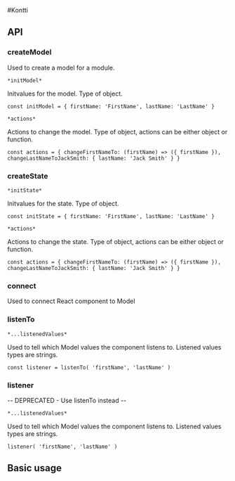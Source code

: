 #Kontti

## API 

### createModel

Used to create a model for a module.

`*initModel*`

Initvalues for the model. Type of object.

`const initModel = {
	firstName: 'FirstName',
	lastName: 'LastName'
}`

`*actions*`

Actions to change the model. Type of object, actions can be either object or function.

`const actions = {
	changeFirstNameTo: (firstName) => ({
		firstName
	}),
	changeLastNameToJackSmith: {
		lastName: 'Jack Smith'
	}
}`

### createState

`*initState*`

Initvalues for the state. Type of object.

`const initState = {
	firstName: 'FirstName',
	lastName: 'LastName'
}`

`*actions*`

Actions to change the state. Type of object, actions can be either object or function.

`const actions = {
	changeFirstNameTo: (firstName) => ({
		firstName
	}),
	changeLastNameToJackSmith: {
		lastName: 'Jack Smith'
	}
}`

### connect

Used to connect React component to Model

### listenTo

`*...listenedValues*`

Used to tell which Model values the component listens to. Listened values types are strings.

`const listener = listenTo(
	'firstName',
	'lastName'
)`



### listener
-- DEPRECATED - Use listenTo instead --

`*...listenedValues*`

Used to tell which Model values the component listens to. Listened values types are strings.

`listener(
	'firstName',
	'lastName'
)`

## Basic usage
